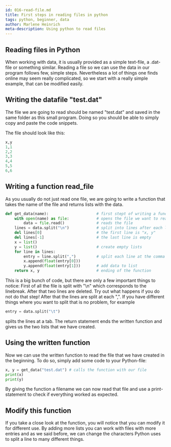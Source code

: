 ```yaml
---
id: 016-read-file.md
title: First steps in reading files in python
tags: python, beginner, data
author: Marlene Heinrich
meta-description: Using python to read files
---
```


## Reading files in Python

When working with data, it is usually provided as a simple text-file, a
.dat-file or something similar. Reading a file so we can use the data in our
program follows few, simple steps. Nevertheless a lot of things one finds
online may seem really complicated, so we start with a really simple example,
that can be modified easily.

## Writing the datafile "test.dat"

The file we are going to read should be named "test.dat" and saved in the same
folder as this small program. Doing so you should be able to simply copy and
paste the code snippets.

The file should look like this:
```python
x,y
1,1
2,2
3,3
4,4
5,5
6,6
```
## Writing a function read_file

As you usually do not just read one file, we are going to write a function that
takes the name of the file and returns lists with the data.

```python
def get_data(name):                     # first stept of writing a function
    with open(name) as file:            # opens the file we want to read
        data = file.read()              # reads the file
    lines = data.split("\n")            # split into lines after each linebreak
    del lines[0]                        # the first line is "x, y"
    del lines[-1]                       # the last line is empty
    x = list()
    y = list()                          # create empty lists
    for line in lines:
        entry = line.split(",")         # split each line at the comma
        x.append(float(entry[0]))
        y.append(float(entry[1]))       # add data to list
    return x, y                         # ending of the function
```

This is a big bunch of code, but there are only a few important things to
notice: First of all the file is split with "\n" which corresponds to the
linebreak. After that two lines are deleted. Try out what happens if you do
not do that step! After that the lines are split at each ",". If you have
different things where you want to split that is no problem, for example
```python
entry = data.split("\t")
```
splits the lines at a tab. The return statement ends the written function and
gives us the two lists that we have created.

## Using the written function

Now we can use the written function to read the file that we have created in
the beginning. To do so, simply add some code to your Python-file:

```python
x, y = get_data("test.dat") # calls the function with our file
print(x)
print(y)
```

By giving the function a filename we can now read that file and use a
print-statement to check if everything worked as expected.

## Modify this function

If you take a close look at the function, you will notice that you can modify it
for different use. By adding more lists you can work with files with more
entries and as we said before, we can change the characters Python uses to
split a line to many different things.
